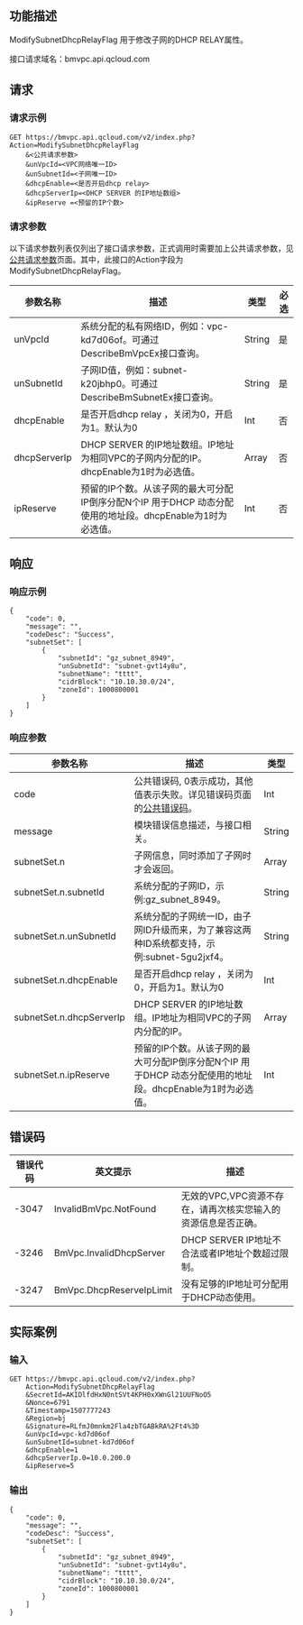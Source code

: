 ## 功能描述
ModifySubnetDhcpRelayFlag 用于修改子网的DHCP RELAY属性。

接口请求域名：bmvpc.api.qcloud.com


## 请求

### 请求示例
```
GET https://bmvpc.api.qcloud.com/v2/index.php?Action=ModifySubnetDhcpRelayFlag
    &<公共请求参数>
    &unVpcId=<VPC网络唯一ID>
	&unSubnetId=<子网唯一ID>
    &dhcpEnable=<是否开启dhcp relay>
	&dhcpServerIp=<DHCP SERVER 的IP地址数组>
	&ipReserve =<预留的IP个数>
```
### 请求参数
以下请求参数列表仅列出了接口请求参数，正式调用时需要加上公共请求参数，见<a href="/doc/api/372/4153" title="公共请求参数">公共请求参数</a>页面。其中，此接口的Action字段为ModifySubnetDhcpRelayFlag。

| 参数名称 |  描述 | 类型 |必选  |
|---------|---------|---------|---------|
| unVpcId | 系统分配的私有网络ID，例如：vpc-kd7d06of。可通过DescribeBmVpcEx接口查询。 |String | 是 | 
| unSubnetId | 子网ID值，例如：subnet-k20jbhp0。可通过DescribeBmSubnetEx接口查询。 |String | 是 | 
| dhcpEnable | 是否开启dhcp relay ，关闭为0，开启为1。默认为0 | Int | 否 |
| dhcpServerIp | DHCP SERVER 的IP地址数组。IP地址为相同VPC的子网内分配的IP。 dhcpEnable为1时为必选值。| Array |否 |
| ipReserve | 预留的IP个数。从该子网的最大可分配IP倒序分配N个IP 用于DHCP 动态分配使用的地址段。dhcpEnable为1时为必选值。 | Int | 否 |


## 响应

### 响应示例
```
{
    "code": 0,
    "message": "",
    "codeDesc": "Success",
    "subnetSet": [
        {
            "subnetId": "gz_subnet_8949",
            "unSubnetId": "subnet-gvt14y8u",
            "subnetName": "tttt",
            "cidrBlock": "10.10.30.0/24",
            "zoneId": 1000800001
        }
    ]
}
```
### 响应参数

| 参数名称 | 描述 | 类型 |
|---------|---------|---------|
| code | 公共错误码, 0表示成功，其他值表示失败。详见错误码页面的<a href="http://tcecqpoc.fsphere.cn/doc/api/372/%E9%94%99%E8%AF%AF%E7%A0%81#1.E3.80.81.E5.85.AC.E5.85.B1.E9.94.99.E8.AF.AF.E7.A0.81" title="公共错误码">公共错误码</a>。| Int |
| message |  模块错误信息描述，与接口相关。| String |
| subnetSet.n |子网信息，同时添加了子网时才会返回。| Array | 
| subnetSet.n.subnetId | 系统分配的子网ID，示例:gz_subnet_8949。| String |
| subnetSet.n.unSubnetId | 系统分配的子网统一ID，由子网ID升级而来，为了兼容这两种ID系统都支持，示例:subnet-5gu2jxf4。| String |
| subnetSet.n.dhcpEnable | 是否开启dhcp relay ，关闭为0，开启为1。默认为0 | Int |
| subnetSet.n.dhcpServerIp | DHCP SERVER 的IP地址数组。IP地址为相同VPC的子网内分配的IP。| Array | 
| subnetSet.n.ipReserve | 预留的IP个数。从该子网的最大可分配IP倒序分配N个IP 用于DHCP 动态分配使用的地址段。dhcpEnable为1时为必选值。| Int |

## 错误码

| 错误代码 |英文提示| 描述 |
|--------|---------|---------|
| -3047  | InvalidBmVpc.NotFound | 无效的VPC,VPC资源不存在，请再次核实您输入的资源信息是否正确。 |
| -3246  | BmVpc.InvalidDhcpServer | DHCP SERVER IP地址不合法或者IP地址个数超过限制。 |
| -3247  | BmVpc.DhcpReserveIpLimit | 没有足够的IP地址可分配用于DHCP动态使用。 |


## 实际案例
### 输入
```
GET https://bmvpc.api.qcloud.com/v2/index.php?
	Action=ModifySubnetDhcpRelayFlag
	&SecretId=AKIDlfdHxN0ntSVt4KPH0xXWnGl21UUFNoO5
    &Nonce=6791
    &Timestamp=1507777243
    &Region=bj
    &Signature=RLfmJ0mnkm2Fla4zbTGABkRA%2Ft4%3D
	&unVpcId=vpc-kd7d06of
    &unSubnetId=subnet-kd7d06of
    &dhcpEnable=1
    &dhcpServerIp.0=10.0.200.0
    &ipReserve=5
```

### 输出
```
{
    "code": 0,
    "message": "",
    "codeDesc": "Success",
    "subnetSet": [
        {
            "subnetId": "gz_subnet_8949",
            "unSubnetId": "subnet-gvt14y8u",
            "subnetName": "tttt",
            "cidrBlock": "10.10.30.0/24",
            "zoneId": 1000800001
        }
    ]
}
```